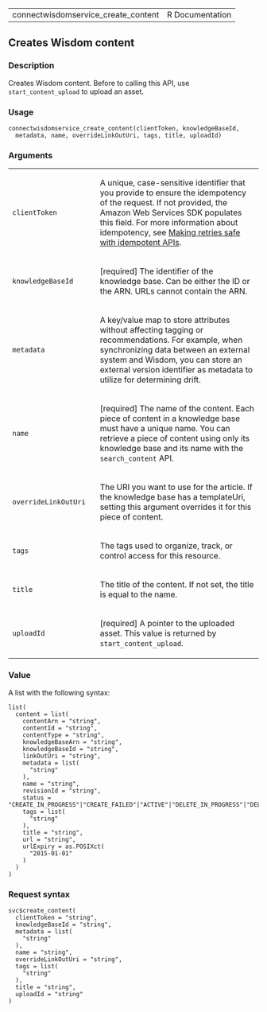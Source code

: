 <table style="width: 100%;">
<tbody>
<tr class="odd">
<td>connectwisdomservice_create_content</td>
<td style="text-align: right;">R Documentation</td>
</tr>
</tbody>
</table>

## Creates Wisdom content

### Description

Creates Wisdom content. Before to calling this API, use
`start_content_upload` to upload an asset.

### Usage

    connectwisdomservice_create_content(clientToken, knowledgeBaseId,
      metadata, name, overrideLinkOutUri, tags, title, uploadId)

### Arguments

<table>
<colgroup>
<col style="width: 35%" />
<col style="width: 65%" />
</colgroup>
<tbody>
<tr class="odd">
<td><code
id="connectwisdomservice_create_content_:_clientToken">clientToken</code></td>
<td><p>A unique, case-sensitive identifier that you provide to ensure
the idempotency of the request. If not provided, the Amazon Web Services
SDK populates this field. For more information about idempotency, see <a
href="https://aws.amazon.com/builders-library/making-retries-safe-with-idempotent-APIs/">Making
retries safe with idempotent APIs</a>.</p></td>
</tr>
<tr class="even">
<td><code
id="connectwisdomservice_create_content_:_knowledgeBaseId">knowledgeBaseId</code></td>
<td><p>[required] The identifier of the knowledge base. Can be either
the ID or the ARN. URLs cannot contain the ARN.</p></td>
</tr>
<tr class="odd">
<td><code
id="connectwisdomservice_create_content_:_metadata">metadata</code></td>
<td><p>A key/value map to store attributes without affecting tagging or
recommendations. For example, when synchronizing data between an
external system and Wisdom, you can store an external version identifier
as metadata to utilize for determining drift.</p></td>
</tr>
<tr class="even">
<td><code
id="connectwisdomservice_create_content_:_name">name</code></td>
<td><p>[required] The name of the content. Each piece of content in a
knowledge base must have a unique name. You can retrieve a piece of
content using only its knowledge base and its name with the
<code>search_content</code> API.</p></td>
</tr>
<tr class="odd">
<td><code
id="connectwisdomservice_create_content_:_overrideLinkOutUri">overrideLinkOutUri</code></td>
<td><p>The URI you want to use for the article. If the knowledge base
has a templateUri, setting this argument overrides it for this piece of
content.</p></td>
</tr>
<tr class="even">
<td><code
id="connectwisdomservice_create_content_:_tags">tags</code></td>
<td><p>The tags used to organize, track, or control access for this
resource.</p></td>
</tr>
<tr class="odd">
<td><code
id="connectwisdomservice_create_content_:_title">title</code></td>
<td><p>The title of the content. If not set, the title is equal to the
name.</p></td>
</tr>
<tr class="even">
<td><code
id="connectwisdomservice_create_content_:_uploadId">uploadId</code></td>
<td><p>[required] A pointer to the uploaded asset. This value is
returned by <code>start_content_upload</code>.</p></td>
</tr>
</tbody>
</table>

### Value

A list with the following syntax:

    list(
      content = list(
        contentArn = "string",
        contentId = "string",
        contentType = "string",
        knowledgeBaseArn = "string",
        knowledgeBaseId = "string",
        linkOutUri = "string",
        metadata = list(
          "string"
        ),
        name = "string",
        revisionId = "string",
        status = "CREATE_IN_PROGRESS"|"CREATE_FAILED"|"ACTIVE"|"DELETE_IN_PROGRESS"|"DELETE_FAILED"|"DELETED"|"UPDATE_FAILED",
        tags = list(
          "string"
        ),
        title = "string",
        url = "string",
        urlExpiry = as.POSIXct(
          "2015-01-01"
        )
      )
    )

### Request syntax

    svc$create_content(
      clientToken = "string",
      knowledgeBaseId = "string",
      metadata = list(
        "string"
      ),
      name = "string",
      overrideLinkOutUri = "string",
      tags = list(
        "string"
      ),
      title = "string",
      uploadId = "string"
    )
